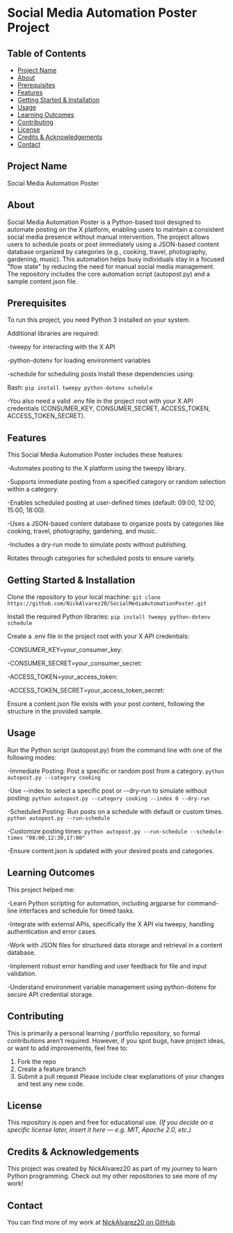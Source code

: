 # Social Media Automation Poster Project
## Table of Contents
- [Project Name](#project-name)
- [About](#about)
- [Prerequisites](#prerequisites)
- [Features](#features)
- [Getting Started & Installation](#getting-started--installation)
- [Usage](#usage)
- [Learning Outcomes](#learning-outcomes)
- [Contributing](#contributing)
- [License](#license)
- [Credits & Acknowledgements](#credits--acknowledgements)
- [Contact](#contact)
## Project Name
Social Media Automation Poster
## About
Social Media Automation Poster is a Python-based tool designed to automate posting on the X platform, enabling users to maintain a consistent social media presence without manual intervention. The project allows users to schedule posts or post immediately using a JSON-based content database organized by categories (e.g., cooking, travel, photography, gardening, music). This automation helps busy individuals stay in a focused "flow state" by reducing the need for manual social media management. The repository includes the core automation script (autopost.py) and a sample content.json file. 
## Prerequisites
To run this project, you need Python 3 installed on your system.

Additional libraries are required:

-tweepy for interacting with the X API

-python-dotenv for loading environment variables

-schedule for scheduling posts Install these dependencies using:

Bash:
`pip install tweepy python-dotenv schedule`

-You also need a valid .env file in the project root with your X API credentials (CONSUMER_KEY, CONSUMER_SECRET, ACCESS_TOKEN, ACCESS_TOKEN_SECRET).


## Features
This Social Media Automation Poster includes these features:

-Automates posting to the X platform using the tweepy library.

-Supports immediate posting from a specified category or random selection within a category.

-Enables scheduled posting at user-defined times (default: 09:00, 12:00, 15:00, 18:00).

-Uses a JSON-based content database to organize posts by categories like cooking, travel, photography, gardening, and music.

-Includes a dry-run mode to simulate posts without publishing.

Rotates through categories for scheduled posts to ensure variety.
## Getting Started & Installation

Clone the repository to your local machine:
`git clone https://github.com/NickAlvarez20/SocialMediaAutomationPoster.git`

Install the required Python libraries:
`pip install tweepy python-dotenv schedule`

Create a .env file in the project root with your X API credentials:

-CONSUMER_KEY=your_consumer_key:

-CONSUMER_SECRET=your_consumer_secret:

-ACCESS_TOKEN=your_access_token:

-ACCESS_TOKEN_SECRET=your_access_token_secret:

Ensure a content.json file exists with your post content, following the structure in the provided sample.

## Usage
Run the Python script (autopost.py) from the command line with one of the following modes:

-Immediate Posting: Post a specific or random post from a category.
`python autopost.py --category cooking`

-Use --index to select a specific post or --dry-run to simulate without posting:
`python autopost.py --category cooking --index 0 --dry-run`

-Scheduled Posting: Run posts on a schedule with default or custom times.
`python autopost.py --run-schedule`

-Customize posting times:
`python autopost.py --run-schedule --schedule-times "08:00,12:30,17:00"`

-Ensure content.json is updated with your desired posts and categories.

## Learning Outcomes
This project helped me:

-Learn Python scripting for automation, including argparse for command-line interfaces and schedule for timed tasks.

-Integrate with external APIs, specifically the X API via tweepy, handling authentication and error cases.

-Work with JSON files for structured data storage and retrieval in a content database.

-Implement robust error handling and user feedback for file and input validation.

-Understand environment variable management using python-dotenv for secure API credential storage.

## Contributing
This is primarily a personal learning / portfolio repository, so formal contributions aren’t required. However, if you spot bugs, have project ideas, or want to add improvements, feel free to:
1. Fork the repo
2. Create a feature branch
3. Submit a pull request Please include clear explanations of your changes and test any new code.
## License
This repository is open and free for educational use.
*(If you decide on a specific license later, insert it here — e.g. MIT, Apache 2.0, etc.)*
## Credits & Acknowledgements
This project was created by NickAlvarez20 as part of my journey to learn Python programming. Check out my other repositories to see more of my work!
## Contact
You can find more of my work at [NickAlvarez20 on GitHub](https://github.com/NickAlvarez20).
